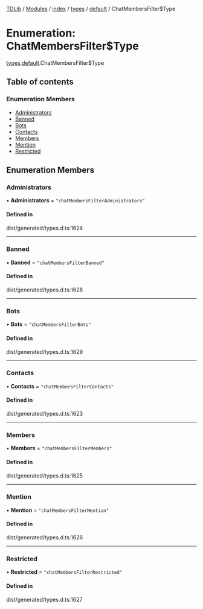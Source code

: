 [TDLib](../README.md) / [Modules](../modules.md) / [index](../modules/index.md) / [types](../modules/index.types.md) / [default](../modules/index.types.default.md) / ChatMembersFilter$Type

# Enumeration: ChatMembersFilter$Type

[types](../modules/index.types.md).[default](../modules/index.types.default.md).ChatMembersFilter$Type

## Table of contents

### Enumeration Members

- [Administrators](index.types.default.ChatMembersFilter_Type.md#administrators)
- [Banned](index.types.default.ChatMembersFilter_Type.md#banned)
- [Bots](index.types.default.ChatMembersFilter_Type.md#bots)
- [Contacts](index.types.default.ChatMembersFilter_Type.md#contacts)
- [Members](index.types.default.ChatMembersFilter_Type.md#members)
- [Mention](index.types.default.ChatMembersFilter_Type.md#mention)
- [Restricted](index.types.default.ChatMembersFilter_Type.md#restricted)

## Enumeration Members

### Administrators

• **Administrators** = ``"chatMembersFilterAdministrators"``

#### Defined in

dist/generated/types.d.ts:1624

___

### Banned

• **Banned** = ``"chatMembersFilterBanned"``

#### Defined in

dist/generated/types.d.ts:1628

___

### Bots

• **Bots** = ``"chatMembersFilterBots"``

#### Defined in

dist/generated/types.d.ts:1629

___

### Contacts

• **Contacts** = ``"chatMembersFilterContacts"``

#### Defined in

dist/generated/types.d.ts:1623

___

### Members

• **Members** = ``"chatMembersFilterMembers"``

#### Defined in

dist/generated/types.d.ts:1625

___

### Mention

• **Mention** = ``"chatMembersFilterMention"``

#### Defined in

dist/generated/types.d.ts:1626

___

### Restricted

• **Restricted** = ``"chatMembersFilterRestricted"``

#### Defined in

dist/generated/types.d.ts:1627
